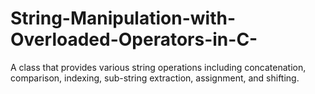 # String-Manipulation-with-Overloaded-Operators-in-C-
 A class that provides various string operations including concatenation, comparison, indexing, sub-string extraction, assignment, and shifting.
